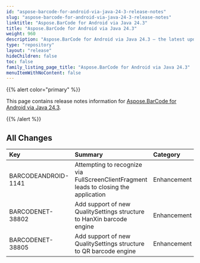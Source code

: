```yaml
---
id: "aspose-barcode-for-android-via-java-24-3-release-notes"
slug: "aspose-barcode-for-android-via-java-24-3-release-notes"
linktitle: "Aspose.BarCode for Android via Java 24.3"
title: "Aspose.BarCode for Android via Java 24.3"
weight: 960
description: "Aspose.BarCode for Android via Java 24.3 – the latest updates and fixes."
type: "repository"
layout: "release"
hideChildren: false
toc: false
family_listing_page_title: "Aspose.BarCode for Android via Java 24.3"
menuItemWithNoContent: false
---
```


{{% alert color="primary" %}} 

This page contains release notes information for [Aspose.BarCode for Android via Java 24.3](https://releases.aspose.com/barcode/androidjava/new-releases/aspose.barcode-for-android-via-java-24.3/).

{{% /alert %}} 
## **All Changes**

|**Key**|**Summary**|**Category**|
| :- | :- | :- |
|BARCODEANDROID-1141|Attempting to recognize via FullScreenClientFragment leads to closing the application|Enhancement|
|BARCODENET-38802|Add support of new QualitySettings structure to HanXin barcode engine|Enhancement|
|BARCODENET-38805|Add support of new QualitySettings structure to QR barcode engine|Enhancement|
